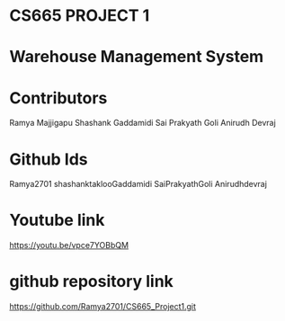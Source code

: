 # CS665 PROJECT 1
# Warehouse Management System
# Contributors
Ramya Majjigapu
Shashank Gaddamidi
Sai Prakyath Goli
Anirudh Devraj
# Github Ids
Ramya2701
shashanktaklooGaddamidi
SaiPrakyathGoli
Anirudhdevraj
# Youtube link
https://youtu.be/vpce7YOBbQM
# github repository link
https://github.com/Ramya2701/CS665_Project1.git
